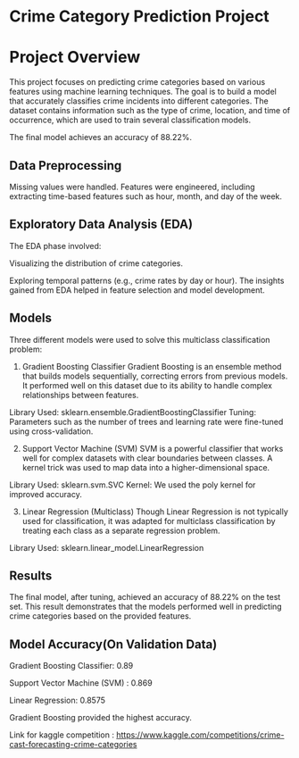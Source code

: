 # Crime Category Prediction Project 
 # Project Overview
This project focuses on predicting crime categories based on various features using machine learning techniques. The goal is to build a model that accurately classifies crime incidents into different categories. The dataset contains information such as the type of crime, location, and time of occurrence, which are used to train several classification models.

The final model achieves an accuracy of 88.22%.

## Data Preprocessing
Missing values were handled.
Features were engineered, including extracting time-based features such as hour, month, and day of the week.
## Exploratory Data Analysis (EDA)
The EDA phase involved:

Visualizing the distribution of crime categories.

Exploring temporal patterns (e.g., crime rates by day or hour).
The insights gained from EDA helped in feature selection and model development.

## Models 
Three different models were used to solve this multiclass classification problem:

1. Gradient Boosting Classifier
Gradient Boosting is an ensemble method that builds models sequentially, correcting errors from previous models. It performed well on this dataset due to its ability to handle complex relationships between features.

Library Used: sklearn.ensemble.GradientBoostingClassifier
Tuning: Parameters such as the number of trees and learning rate were fine-tuned using cross-validation.

2. Support Vector Machine (SVM)
SVM is a powerful classifier that works well for complex datasets with clear boundaries between classes. A kernel trick was used to map data into a higher-dimensional space.

Library Used: sklearn.svm.SVC
Kernel: We used the poly kernel for improved accuracy.

3. Linear Regression (Multiclass)
Though Linear Regression is not typically used for classification, it was adapted for multiclass classification by treating each class as a separate regression problem.

Library Used: sklearn.linear_model.LinearRegression

## Results
The final model, after tuning, achieved an accuracy of 88.22% on the test set. This result demonstrates that the models performed well in predicting crime categories based on the provided features.

## Model	Accuracy(On Validation Data)

Gradient Boosting Classifier:	0.89

Support Vector Machine (SVM) :	0.869

Linear Regression:	0.8575

Gradient Boosting provided the highest accuracy.

 Link for kaggle competition : https://www.kaggle.com/competitions/crime-cast-forecasting-crime-categories
 
 
